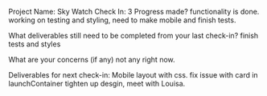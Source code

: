 Project Name: Sky Watch
Check In: 3
Progress made?
functionality is done. working on testing and styling, need to make mobile and finish tests.

What deliverables still need to be completed from your last check-in?
finish tests and styles

What are your concerns (if any)
not any right now.

Deliverables for next check-in:
Mobile layout with css.
fix issue with card in launchContainer
tighten up desgin, meet with Louisa.
